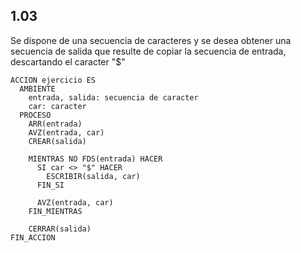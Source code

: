 ## 1.03
Se dispone de una secuencia de caracteres y se desea obtener una secuencia de salida que resulte de copiar la secuencia de entrada, descartando el caracter "$"

```
ACCION ejercicio ES
  AMBIENTE
    entrada, salida: secuencia de caracter
    car: caracter
  PROCESO
    ARR(entrada)
    AVZ(entrada, car)
    CREAR(salida)

    MIENTRAS NO FDS(entrada) HACER
      SI car <> "$" HACER
        ESCRIBIR(salida, car)
      FIN_SI

      AVZ(entrada, car)
    FIN_MIENTRAS

    CERRAR(salida)
FIN_ACCION
```
